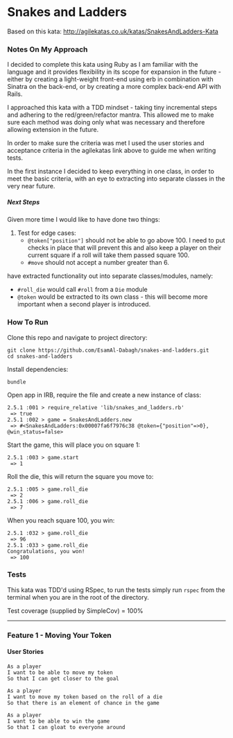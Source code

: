 # Snakes and Ladders
Based on this kata: http://agilekatas.co.uk/katas/SnakesAndLadders-Kata

### Notes On My Approach
I decided to complete this kata using Ruby as I am familiar with the language and it provides flexibility in its scope for expansion in the future - either by creating a light-weight front-end using erb in combination with Sinatra on the back-end, or by creating a more complex back-end API with Rails. 

I approached this kata with a TDD mindset - taking tiny incremental steps and adhering to the red/green/refactor mantra. This allowed me to make sure each method was doing only what was necessary and therefore allowing extension in the future. 

In order to make sure the criteria was met I used the user stories and acceptance criteria in the agilekatas link above to guide me when writing tests. 

In the first instance I decided to keep everything in one class, in order to meet the basic criteria, with an eye to extracting into separate classes in the very near future. 

##### Next Steps
Given more time I would like to have done two things:
1. Test for edge cases: 
    * `@token["position"]` should not be able to go above 100. I need to put checks in place that will prevent this and also keep a player on their current square if a roll will take them passed square 100. 
    * `#move` should not accept a number greater than 6. 

 have extracted functionality out into separate classes/modules, namely: 
* `#roll_die` would call `#roll` from a `Die` module
* `@token` would be extracted to its own class - this will become more important when a second player is introduced. 

### How To Run

Clone this repo and navigate to project directory:

```
git clone https://github.com/EsamAl-Dabagh/snakes-and-ladders.git
cd snakes-and-ladders
```

Install dependencies:
```
bundle
```

Open app in IRB, require the file and create a new instance of class:
```
2.5.1 :001 > require_relative 'lib/snakes_and_ladders.rb'
 => true
2.5.1 :002 > game = SnakesAndLadders.new
 => #<SnakesAndLadders:0x00007fa6f7976c38 @token={"position"=>0}, @win_status=false>
```

Start the game, this will place you on square 1:
```
2.5.1 :003 > game.start
 => 1
```

Roll the die, this will return the square you move to:
```
2.5.1 :005 > game.roll_die
 => 2
2.5.1 :006 > game.roll_die
 => 7
```

When you reach square 100, you win: 
```
2.5.1 :032 > game.roll_die
 => 96
2.5.1 :033 > game.roll_die
Congratulations, you won!
 => 100
```

### Tests
This kata was TDD'd using RSpec, to run the tests simply run `rspec` from the terminal when you are in the root of the directory. 

Test coverage (supplied by SimpleCov) = 100% 

---

### Feature 1 - Moving Your Token
#### User Stories

```
As a player
I want to be able to move my token
So that I can get closer to the goal
```

```
As a player
I want to move my token based on the roll of a die
So that there is an element of chance in the game
```

```
As a player
I want to be able to win the game
So that I can gloat to everyone around
```